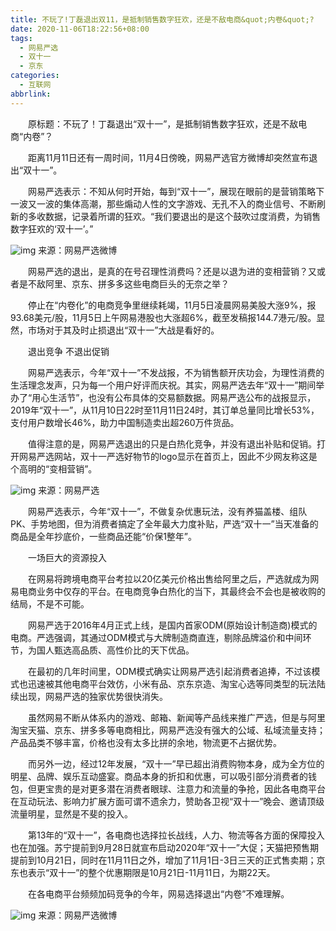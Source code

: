```yaml
---
title: 不玩了!丁磊退出双11，是抵制销售数字狂欢，还是不敌电商&quot;内卷&quot;?
date: 2020-11-06T18:22:56+08:00
tags:
  - 网易严选
  - 双十一
  - 京东
categories:
  - 互联网
abbrlink:
---
```


　　原标题：不玩了！丁磊退出“双十一”，是抵制销售数字狂欢，还是不敌电商“内卷”？

　　距离11月11日还有一周时间，11月4日傍晚，网易严选官方微博却突然宣布退出“双十一”。

　　网易严选表示：不知从何时开始，每到“双十一”，展现在眼前的是营销策略下一波又一波的集体高潮，那些煽动人性的文字游戏、无孔不入的商业信号、不断刷新的多收数据，记录着所谓的狂欢。“我们要退出的是这个鼓吹过度消费，为销售数字狂欢的‘双十一’。”

![img](https://cdn.jsdelivr.net/gh/yakeing/Documentation@main/Hexo/images/7e46-kcpxnwv5170746.png)
来源：网易严选微博

　　网易严选的退出，是真的在号召理性消费吗？还是以退为进的变相营销？又或者是不敌阿里、京东、拼多多这些电商巨头的无奈之举？

　　停止在“内卷化”的电商竞争里继续耗竭，11月5日凌晨网易美股大涨9%，报93.68美元/股，11月5日上午网易港股也大涨超6%，截至发稿报144.7港元/股。显然，市场对于其及时止损退出“双十一”大战是看好的。

　　退出竞争 不退出促销

　　网易严选表示，今年“双十一”不发战报，不为销售额开庆功会，为理性消费的生活理念发声，只为每一个用户好评而庆祝。其实，网易严选去年“双十一”期间举办了“用心生活节”，也没有公布具体的交易额数据。网易严选公布的战报显示，2019年“双十一”，从11月10日22时至11月11日24时，其订单总量同比增长53%，支付用户数增长46%，助力中国制造卖出超260万件货品。

　　值得注意的是，网易严选退出的只是白热化竞争，并没有退出补贴和促销。打开网易严选网站，双十一严选好物节的logo显示在首页上，因此不少网友称这是个高明的“变相营销”。

![img](https://cdn.jsdelivr.net/gh/yakeing/Documentation@main/Hexo/images/2583-kcpxnwv5170827.png)
来源：网易严选

　　网易严选表示，今年“双十一”，不做复杂优惠玩法，没有养猫盖楼、组队PK、手势地图，但为消费者搞定了全年最大力度补贴，严选“双十一”当天准备的商品是全年抄底价，一些商品还能“价保1整年”。

　　一场巨大的资源投入

　　在网易将跨境电商平台考拉以20亿美元价格出售给阿里之后，严选就成为网易电商业务中仅存的平台。在电商竞争白热化的当下，其最终会不会也是被收购的结局，不是不可能。

　　网易严选于2016年4月正式上线，是国内首家ODM(原始设计制造商)模式的电商。严选强调，其通过ODM模式与大牌制造商直连，剔除品牌溢价和中间环节，为国人甄选高品质、高性价比的天下优品。

　　在最初的几年时间里，ODM模式确实让网易严选引起消费者追捧，不过该模式也迅速被其他电商平台效仿，小米有品、京东京造、淘宝心选等同类型的玩法陆续出现，网易严选的独家优势很快消失。

　　虽然网易不断从体系内的游戏、邮箱、新闻等产品线来推广严选，但是与阿里淘宝天猫、京东、拼多多等电商相比，网易严选没有强大的公域、私域流量支持；产品品类不够丰富，价格也没有太多比拼的余地，物流更不占据优势。

　　而另外一边，经过12年发展，“双十一”早已超出消费购物本身，成为全方位的明星、品牌、娱乐互动盛宴。商品本身的折扣和优惠，可以吸引部分消费者的钱包，但更宝贵的是对更多潜在消费者眼球、注意力和流量的争抢，因此各电商平台在互动玩法、影响力扩展方面可谓不遗余力，赞助各卫视“双十一”晚会、邀请顶级流量明星，显然是不斐的投入。

　　第13年的“双十一”，各电商也选择拉长战线，人力、物流等各方面的保障投入也在加强。苏宁提前到9月28日就宣布启动2020年“双十一”大促；天猫把预售期提前到10月21日，同时在11月11日之外，增加了11月1日-3日三天的正式售卖期；京东也表示“双十一”的整个优惠期限是10月21日-11月11日，为期22天。

　　在各电商平台频频加码竞争的今年，网易选择退出“内卷”不难理解。

![img](https://cdn.jsdelivr.net/gh/yakeing/Documentation@main/Hexo/images/052a-kcpxnwv5170919.png)
来源：网易严选微博